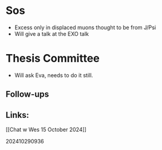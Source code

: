 
# Sos 
- Excess only in displaced muons thought to be from J/Psi
- Will give a talk at the EXO talk 

# Thesis Committee 
- Will ask Eva,  needs to do it still. 



## Follow-ups


## Links: 

[[Chat w Wes 15 October 2024]]



202410290936
